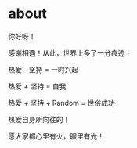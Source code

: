 # about


你好呀！

感谢相遇！从此，世界上多了一分痕迹！

热爱 - 坚持 = 一时兴起

热爱 + 坚持 = 自我

热爱 + 坚持 + Random =  世俗成功

热爱自身所向往的！

愿大家都心里有火，眼里有光！  


